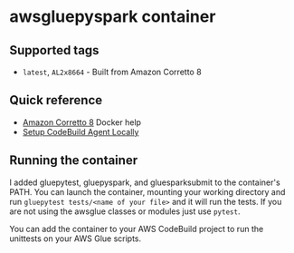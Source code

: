 # awsgluepyspark container

## Supported tags

* `latest`, `AL2x8664` - Built from Amazon Corretto 8

## Quick reference

* [Amazon Corretto 8](https://hub.docker.com/_/amazoncorretto) Docker help
* [Setup CodeBuild Agent Locally](https://docs.aws.amazon.com/codebuild/latest/userguide/use-codebuild-agent.html)

## Running the container

I added gluepytest, gluepyspark, and gluesparksubmit to the container's PATH. You can launch the
container, mounting your working directory and run `gluepytest tests/<name of your file>` and it will
run the tests. If you are not using the awsglue classes or modules just use `pytest`.

You can add the container to your AWS CodeBuild project to run the unittests on your AWS Glue 
scripts.
